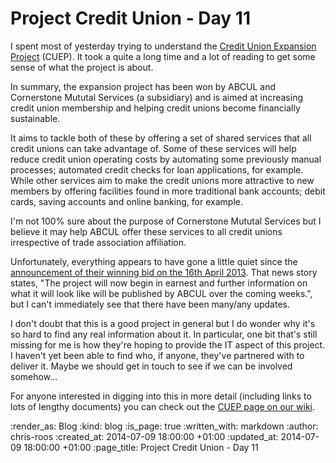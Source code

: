 Project Credit Union - Day 11
=============================

I spent most of yesterday trying to understand the [Credit Union Expansion Project][cuep] (CUEP). It took a quite a long time and a lot of reading to get some sense of what the project is about.

In summary, the expansion project has been won by ABCUL and Cornerstone Mututal Services (a subsidiary) and is aimed at increasing credit union membership and helping credit unions become financially sustainable.

It aims to tackle both of these by offering a set of shared services that all credit unions can take advantage of. Some of these services will help reduce credit union operating costs by automating some previously manual processes; automated credit checks for loan applications, for example. While other services aim to make the credit unions more attractive to new members by offering facilities found in more traditional bank accounts; debit cards, saving accounts and online banking, for example.

I'm not 100% sure about the purpose of Cornerstone Mututal Services but I believe it may help ABCUL offer these services to all credit unions irrespective of trade association affiliation.

Unfortunately, everything appears to have gone a little quiet since the [announcement of their winning bid on the 16th April 2013][2013-04-16-abcul]. That news story states, "The project will now begin in earnest and further information on what it will look like will be published by ABCUL over the coming weeks.", but I can't immediately see that there have been many/any updates.

I don't doubt that this is a good project in general but I do wonder why it's so hard to find any real information about it. In particular, one bit that's still missing for me is how they're hoping to provide the IT aspect of this project. I haven't yet been able to find who, if anyone, they've partnered with to deliver it. Maybe we should get in touch to see if we can be involved somehow...

For anyone interested in digging into this in more detail (including links to lots of lengthy documents) you can check out the [CUEP page on our wiki][cuep-wiki].

[2013-04-16-abcul]: http://www.abcul.org/media-and-research/news/view/330
[cuep]: https://www.gov.uk/government/news/credit-union-38-million-expansion-deal-signed
[cuep-wiki]: https://github.com/freerange/bank/wiki/Credit-Union-Expansion-Project

:render_as: Blog
:kind: blog
:is_page: true
:written_with: markdown
:author: chris-roos
:created_at: 2014-07-09 18:00:00 +01:00
:updated_at: 2014-07-09 18:00:00 +01:00
:page_title: Project Credit Union - Day 11
